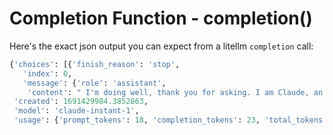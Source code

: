 # Completion Function - completion()
Here's the exact json output you can expect from a litellm `completion` call:

```python 
{'choices': [{'finish_reason': 'stop',
   'index': 0,
   'message': {'role': 'assistant',
    'content': " I'm doing well, thank you for asking. I am Claude, an AI assistant created by Anthropic."}}],
 'created': 1691429984.3852863,
 'model': 'claude-instant-1',
 'usage': {'prompt_tokens': 18, 'completion_tokens': 23, 'total_tokens': 41}}
```